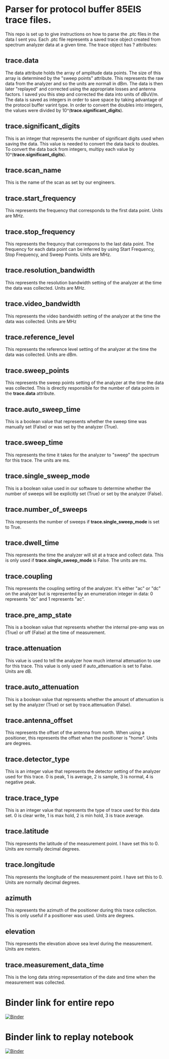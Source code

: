 # Parser for protocol buffer 85EIS trace files.

This repo is set up to give instructions on how to parse the .ptc files in the data I sent you.  Each .ptc file represents a saved trace object created from spectrum analyzer data at a given time.  The trace object has ? attributes:

## trace.data
The data attribute holds the array of amplitude data points.  The size of this array is determined by the "sweep points" attribute.  This represents the raw data from the analyzer and so the units are normall in dBm.  The data is then later "replayed" and corrected using the appropriate losses and antenna factors.  I saved you this step and corrected the data into units of dBuV/m.  The data is saved as integers in order to save space by taking advantage of the protocol buffer varint type.  In order to convert the doubles into integers, the values were divided by 10^(**trace.significant_digits**).

## trace.significant_digits
This is an integer that represents the number of significant digits used when saving the data.  This value is needed to convert the data back to doubles.  To convert the data back from integers, multipy each value by 10^(**trace.significant_digits**).

## trace.scan_name
This is the name of the scan as set by our engineers.

## trace.start_frequency
This represents the frequency that corresponds to the first data point. Units are MHz.

## trace.stop_frequency
This represents the frequncy that correspons to the last data point.  The frequency for each data point can be inferred by using Start Frequency, Stop Frequency, and Sweep Points. Units are MHz.

## trace.resolution_bandwidth
This represents the resolution bandwidth setting of the analyzer at the time the data was collected.  Units are MHz.

## trace.video_bandwidth
This represents the video bandwidth setting of the analyzer at the time the data was collected.  Units are MHz

## trace.reference_level
This represents the reference level setting of the analyzer at the time the data was collected. Units are dBm.

## trace.sweep_points
This represents the sweep points setting of the analyzer at the time the data was collected.  This is directly responsible for the number of data points in the **trace.data** attribute.

## trace.auto_sweep_time
This is a boolean value that represents whether the sweep time was manually set (False) or was set by the analyzer (True).

## trace.sweep_time
This represents the time it takes for the analyzer to "sweep" the spectrum for this trace.  The units are ms.

## trace.single_sweep_mode
This is a boolean value used in our software to determine whether the number of sweeps will be explicitly set (True) or set by the analyzer (False).

## trace.number_of_sweeps
This represents the number of sweeps if **trace.single_sweep_mode** is set to True.

## trace.dwell_time
This represents the time the analyzer will sit at a trace and collect data.  This is only used if **trace.single_sweep_mode** is False.  The units are ms.

## trace.coupling
This represents the coupling setting of the analyzer.  It's either "ac" or "dc" on the analyzer but is represented by an enumeration integer in data: 0 represents "dc" and 1 represents "ac".
    
## trace.pre_amp_state
This is a boolean value that represents whether the internal pre-amp was on (True) or off (False) at the time of measurement.

## trace.attenuation
This value is used to tell the analyzer how much internal attenuation to use for this trace.  This value is only used if auto_attenuation is set to False.  Units are dB.

## trace.auto_attenuation
This is a boolean value that represents whether the amount of attenuation is set by the analyzer (True) or set by trace.attenuation (False).

## trace.antenna_offset
This represents the offset of the antenna from north.  When using a positioner, this represents the offset when the positioner is "home".  Units are degrees.

## trace.detector_type
This is an integer value that represents the detector setting of the analyzer used for this trace.  0 is peak, 1 is average, 2 is sample, 3 is normal, 4 is negative peak.

## trace.trace_type
This is an integer value that represents the type of trace used for this data set.  0 is clear write, 1 is max hold, 2 is min hold, 3 is trace average.

## trace.latitude
This represents the latitude of the measurement point.  I have set this to 0.  Units are normally decimal degrees.

## trace.longitude
This represents the longitude of the measurement point.  I have set this to 0.  Units are normally decimal degrees.

## azimuth
This represents the azimuth of the positioner during this trace collection.  This is only useful if a positioner was used.  Units are degrees.

## elevation
This represents the elevation above sea level during the measurement.  Units are meters.

## trace.measurement_data_time
This is the long data string representation of the date and time when the measurement was collected.
    


# Binder link for entire repo
[![Binder](https://mybinder.org/badge_logo.svg)](https://mybinder.org/v2/gh/wboxx1/prototrace-parser.git/master)

# Binder link to replay notebook
[![Binder](https://mybinder.org/badge_logo.svg)](https://mybinder.org/v2/gh/wboxx1/prototrace-parser.git/master?filepath=replay_data.ipynb)
